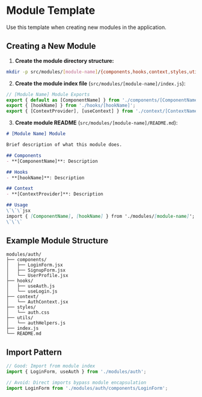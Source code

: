 # Module Template

Use this template when creating new modules in the application.

## Creating a New Module

1. **Create the module directory structure:**
```bash
mkdir -p src/modules/[module-name]/{components,hooks,context,styles,utils}
```

2. **Create the module index file** (`src/modules/[module-name]/index.js`):
```javascript
// [Module Name] Module Exports
export { default as [ComponentName] } from './components/[ComponentName]';
export { [hookName] } from './hooks/[hookName]';
export { [ContextProvider], [useContext] } from './context/[ContextName]';
```

3. **Create module README** (`src/modules/[module-name]/README.md`):
```markdown
# [Module Name] Module

Brief description of what this module does.

## Components
- **[ComponentName]**: Description

## Hooks
- **[hookName]**: Description

## Context
- **[ContextProvider]**: Description

## Usage
\`\`\`jsx
import { [ComponentName], [hookName] } from './modules/[module-name]';
\`\`\`
```

## Example Module Structure

```
modules/auth/
├── components/
│   ├── LoginForm.jsx
│   ├── SignupForm.jsx
│   └── UserProfile.jsx
├── hooks/
│   ├── useAuth.js
│   └── useLogin.js
├── context/
│   └── AuthContext.jsx
├── styles/
│   └── auth.css
├── utils/
│   └── authHelpers.js
├── index.js
└── README.md
```

## Import Pattern

```javascript
// Good: Import from module index
import { LoginForm, useAuth } from './modules/auth';

// Avoid: Direct imports bypass module encapsulation
import LoginForm from './modules/auth/components/LoginForm';
```
